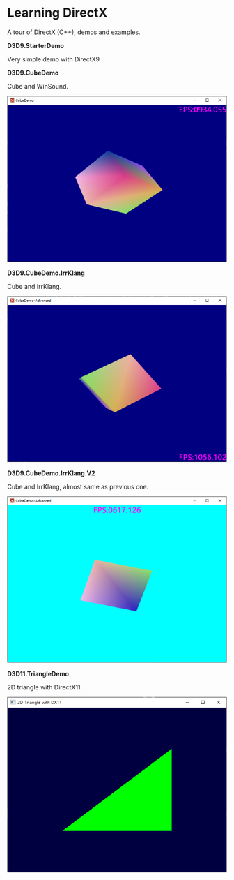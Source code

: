 # Learning DirectX

A tour of DirectX (C++), demos and examples.



**D3D9.StarterDemo**

Very simple demo with  DirectX9



**D3D9.CubeDemo**

Cube and WinSound.

![D3D9.CubeDemo](screenshots/D3D9.CubeDemo.png)



**D3D9.CubeDemo.IrrKlang**

Cube and IrrKlang.

![D3D9.CubeDemo.IrrKlang](screenshots/D3D9.CubeDemo.IrrKlang.png)



**D3D9.CubeDemo.IrrKlang.V2**

Cube and IrrKlang, almost same as previous one.

![D3D9.CubeDemo.IrrKlang.V2](screenshots/D3D9.CubeDemo.IrrKlang.V2.png)



**D3D11.TriangleDemo**

2D triangle with DirectX11.



![D3D11.TriangleDemo](screenshots/D3D11.TriangleDemo.png)